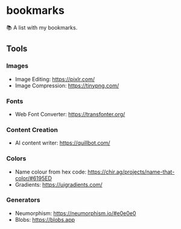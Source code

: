 # bookmarks
:books: A list with my bookmarks.

## Tools

### Images
- Image Editing: https://pixlr.com/
- Image Compression: https://tinypng.com/

### Fonts
- Web Font Converter: https://transfonter.org/

### Content Creation
- AI content writer: https://quillbot.com/

### Colors
- Name colour from hex code: https://chir.ag/projects/name-that-color/#6195ED
- Gradients: https://uigradients.com/

### Generators
- Neumorphism: https://neumorphism.io/#e0e0e0
- Blobs: https://blobs.app
